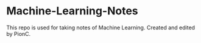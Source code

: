 # Machine-Learning-Notes
This repo is used for taking notes of Machine Learning.  Created and edited by PionC.
